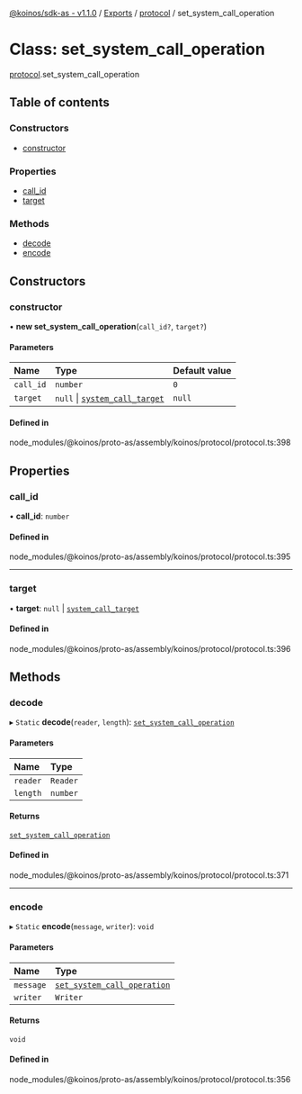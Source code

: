 [@koinos/sdk-as - v1.1.0](../README.md) / [Exports](../modules.md) / [protocol](../modules/protocol.md) / set\_system\_call\_operation

# Class: set\_system\_call\_operation

[protocol](../modules/protocol.md).set_system_call_operation

## Table of contents

### Constructors

- [constructor](protocol.set_system_call_operation.md#constructor)

### Properties

- [call\_id](protocol.set_system_call_operation.md#call_id)
- [target](protocol.set_system_call_operation.md#target)

### Methods

- [decode](protocol.set_system_call_operation.md#decode)
- [encode](protocol.set_system_call_operation.md#encode)

## Constructors

### constructor

• **new set_system_call_operation**(`call_id?`, `target?`)

#### Parameters

| Name | Type | Default value |
| :------ | :------ | :------ |
| `call_id` | `number` | `0` |
| `target` | ``null`` \| [`system_call_target`](protocol.system_call_target.md) | `null` |

#### Defined in

node_modules/@koinos/proto-as/assembly/koinos/protocol/protocol.ts:398

## Properties

### call\_id

• **call\_id**: `number`

#### Defined in

node_modules/@koinos/proto-as/assembly/koinos/protocol/protocol.ts:395

___

### target

• **target**: ``null`` \| [`system_call_target`](protocol.system_call_target.md)

#### Defined in

node_modules/@koinos/proto-as/assembly/koinos/protocol/protocol.ts:396

## Methods

### decode

▸ `Static` **decode**(`reader`, `length`): [`set_system_call_operation`](protocol.set_system_call_operation.md)

#### Parameters

| Name | Type |
| :------ | :------ |
| `reader` | `Reader` |
| `length` | `number` |

#### Returns

[`set_system_call_operation`](protocol.set_system_call_operation.md)

#### Defined in

node_modules/@koinos/proto-as/assembly/koinos/protocol/protocol.ts:371

___

### encode

▸ `Static` **encode**(`message`, `writer`): `void`

#### Parameters

| Name | Type |
| :------ | :------ |
| `message` | [`set_system_call_operation`](protocol.set_system_call_operation.md) |
| `writer` | `Writer` |

#### Returns

`void`

#### Defined in

node_modules/@koinos/proto-as/assembly/koinos/protocol/protocol.ts:356
